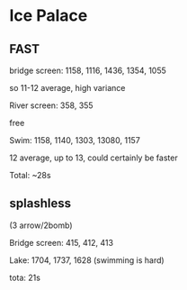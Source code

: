 # Ice Palace

## FAST

bridge screen: 1158, 1116, 1436, 1354, 1055

so 11-12 average, high variance

River screen:  358, 355

free

Swim: 1158, 1140, 1303, 13080, 1157

12 average, up to 13, could certainly be faster

Total:  ~28s

## splashless

(3 arrow/2bomb)

Bridge screen: 415, 412, 413

Lake: 1704, 1737, 1628 (swimming is hard)

tota: 21s
